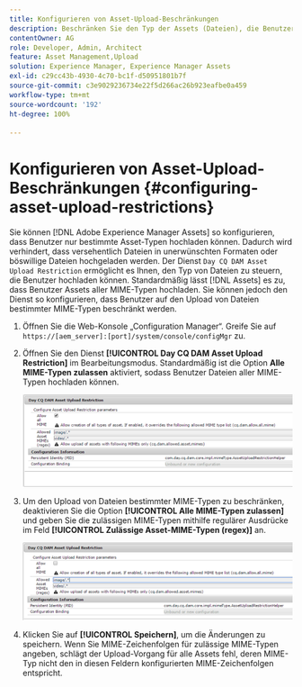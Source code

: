 ```yaml
---
title: Konfigurieren von Asset-Upload-Beschränkungen
description: Beschränken Sie den Typ der Assets (Dateien), die Benutzer hochladen können.
contentOwner: AG
role: Developer, Admin, Architect
feature: Asset Management,Upload
solution: Experience Manager, Experience Manager Assets
exl-id: c29cc43b-4930-4c70-bc1f-d50951801b7f
source-git-commit: c3e9029236734e22f5d266ac26b923eafbe0a459
workflow-type: tm+mt
source-wordcount: '192'
ht-degree: 100%

---
```


# Konfigurieren von Asset-Upload-Beschränkungen {#configuring-asset-upload-restrictions}

Sie können [!DNL Adobe Experience Manager Assets] so konfigurieren, dass Benutzer nur bestimmte Asset-Typen hochladen können. Dadurch wird verhindert, dass versehentlich Dateien in unerwünschten Formaten oder böswillige Dateien hochgeladen werden. Der Dienst `Day CQ DAM Asset Upload Restriction` ermöglicht es Ihnen, den Typ von Dateien zu steuern, die Benutzer hochladen können. Standardmäßig lässt [!DNL Assets] es zu, dass Benutzer Assets aller MIME-Typen hochladen. Sie können jedoch den Dienst so konfigurieren, dass Benutzer auf den Upload von Dateien bestimmter MIME-Typen beschränkt werden.

1. Öffnen Sie die Web-Konsole „Configuration Manager“. Greife Sie auf `https://[aem_server]:[port]/system/console/configMgr` zu.
1. Öffnen Sie den Dienst **[!UICONTROL Day CQ DAM Asset Upload Restriction]** im Bearbeitungsmodus. Standardmäßig ist die Option **Alle MIME-Typen zulassen** aktiviert, sodass Benutzer Dateien aller MIME-Typen hochladen können.

   ![chlimage_1-378](assets/chlimage_1-378.png)

1. Um den Upload von Dateien bestimmter MIME-Typen zu beschränken, deaktivieren Sie die Option **[!UICONTROL Alle MIME-Typen zulassen]** und geben Sie die zulässigen MIME-Typen mithilfe regulärer Ausdrücke im Feld **[!UICONTROL Zulässige Asset-MIME-Typen (regex)]** an.

   ![chlimage_1-379](assets/chlimage_1-379.png)

1. Klicken Sie auf **[!UICONTROL Speichern]**, um die Änderungen zu speichern. Wenn Sie MIME-Zeichenfolgen für zulässige MIME-Typen angeben, schlägt der Upload-Vorgang für alle Assets fehl, deren MIME-Typ nicht den in diesen Feldern konfigurierten MIME-Zeichenfolgen entspricht.
